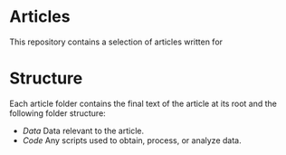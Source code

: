 # Articles

This repository contains a selection of articles written for

# Structure

Each article folder contains the final text of the article at its root and the following folder structure:

- *Data* Data relevant to the article.
- *Code* Any scripts used to obtain, process, or analyze data.